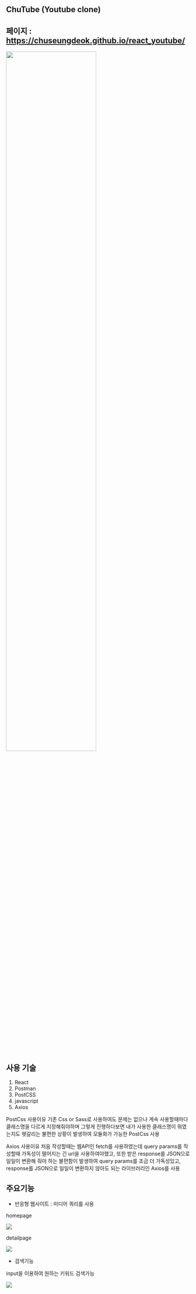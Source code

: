 ## ChuTube (Youtube clone)
## 페이지 : https://chuseungdeok.github.io/react_youtube/
<img width="70%" src="https://user-images.githubusercontent.com/101231647/163802931-88bac319-f637-4eb7-b081-a3182bbe6605.png"/>

## 사용 기술
1. React
2. Postman
3. PostCSS
4. javascript
5. Axios

PostCss 사용이유
기존 Css or Sass로 사용하여도 문제는 없으나 계속 사용할때마다 클래스명을 다르게 지정해줘야하며 그렇게 진행하다보면 내가 사용한 클래스명이 뭐였는지도 헷갈리는 불편한 상황이 발생하여 모듈화가 가능한 PostCss 사용

Axios 사용이유
처음 작성할때는 웹API인 fetch를 사용하였는데 query params를 작성할때 가독성이 떨어지는 긴 url을 사용하여야했고, 또한 받은 response를 JSON으로 일일이 변환해 줘야 하는 불편함이 발생하여 query params를 조금 더 가독성있고, response를 JSON으로 일일이 변환하지 않아도 되는 라이브러리인 Axios를 사용

## 주요기능

- 반응형 웹사이트 : 미디어 쿼리를 사용


homepage

<img src="https://user-images.githubusercontent.com/101231647/163804741-43434ba2-29ff-48b3-b33b-1a6da3469ad9.gif"/>



detailpage

<img src="https://user-images.githubusercontent.com/101231647/163806177-53e094f2-2e72-4eb6-a492-960ffb37e949.gif"/>




- 검색기능

input을 이용하여 원하는 키워드 검색가능

<img src="https://user-images.githubusercontent.com/101231647/163806395-e5f6a7cf-f56e-4150-aefa-ceada7275290.gif"/>
